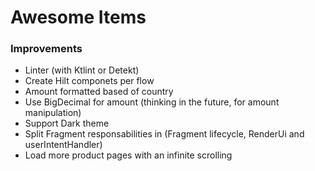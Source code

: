 # Awesome Items

### Improvements
- Linter (with Ktlint or Detekt)
- Create Hilt componets per flow
- Amount formatted based of country
- Use BigDecimal for amount (thinking in the future, for amount manipulation)
- Support Dark theme
- Split Fragment responsabilities in (Fragment lifecycle, RenderUi and userIntentHandler)
- Load more product pages with an infinite scrolling
